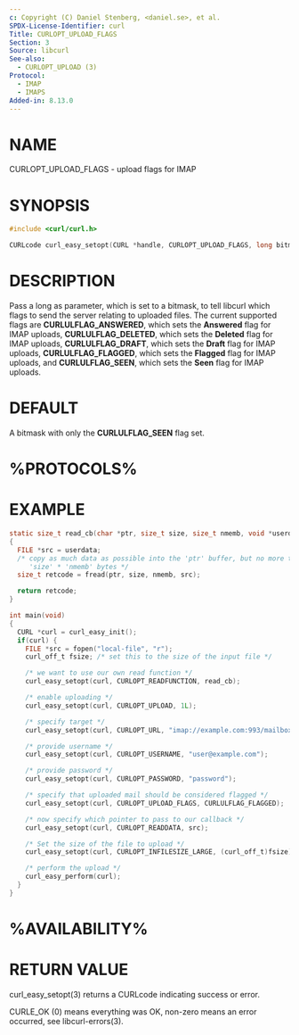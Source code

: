 ```yaml
---
c: Copyright (C) Daniel Stenberg, <daniel.se>, et al.
SPDX-License-Identifier: curl
Title: CURLOPT_UPLOAD_FLAGS
Section: 3
Source: libcurl
See-also:
  - CURLOPT_UPLOAD (3)
Protocol:
  - IMAP
  - IMAPS
Added-in: 8.13.0
---
```


# NAME

CURLOPT_UPLOAD_FLAGS - upload flags for IMAP

# SYNOPSIS

~~~c
#include <curl/curl.h>

CURLcode curl_easy_setopt(CURL *handle, CURLOPT_UPLOAD_FLAGS, long bitmask);
~~~

# DESCRIPTION

Pass a long as parameter, which is set to a bitmask, to tell libcurl which
flags to send the server relating to uploaded files. The current supported
flags are **CURLULFLAG_ANSWERED**, which sets the **Answered** flag for IMAP
uploads, **CURLULFLAG_DELETED**, which sets the **Deleted** flag for IMAP
uploads, **CURLULFLAG_DRAFT**, which sets the **Draft** flag for IMAP uploads,
**CURLULFLAG_FLAGGED**, which sets the **Flagged** flag for IMAP uploads, and
**CURLULFLAG_SEEN**, which sets the **Seen** flag for IMAP uploads.

# DEFAULT

A bitmask with only the **CURLULFLAG_SEEN** flag set.

# %PROTOCOLS%

# EXAMPLE

~~~c
static size_t read_cb(char *ptr, size_t size, size_t nmemb, void *userdata)
{
  FILE *src = userdata;
  /* copy as much data as possible into the 'ptr' buffer, but no more than
     'size' * 'nmemb' bytes */
  size_t retcode = fread(ptr, size, nmemb, src);

  return retcode;
}

int main(void)
{
  CURL *curl = curl_easy_init();
  if(curl) {
    FILE *src = fopen("local-file", "r");
    curl_off_t fsize; /* set this to the size of the input file */

    /* we want to use our own read function */
    curl_easy_setopt(curl, CURLOPT_READFUNCTION, read_cb);

    /* enable uploading */
    curl_easy_setopt(curl, CURLOPT_UPLOAD, 1L);

    /* specify target */
    curl_easy_setopt(curl, CURLOPT_URL, "imap://example.com:993/mailbox");

    /* provide username */
    curl_easy_setopt(curl, CURLOPT_USERNAME, "user@example.com");

    /* provide password */
    curl_easy_setopt(curl, CURLOPT_PASSWORD, "password");

    /* specify that uploaded mail should be considered flagged */
    curl_easy_setopt(curl, CURLOPT_UPLOAD_FLAGS, CURLULFLAG_FLAGGED);

    /* now specify which pointer to pass to our callback */
    curl_easy_setopt(curl, CURLOPT_READDATA, src);

    /* Set the size of the file to upload */
    curl_easy_setopt(curl, CURLOPT_INFILESIZE_LARGE, (curl_off_t)fsize);

    /* perform the upload */
    curl_easy_perform(curl);
  }
}
~~~

# %AVAILABILITY%

# RETURN VALUE

curl_easy_setopt(3) returns a CURLcode indicating success or error.

CURLE_OK (0) means everything was OK, non-zero means an error occurred, see
libcurl-errors(3).

